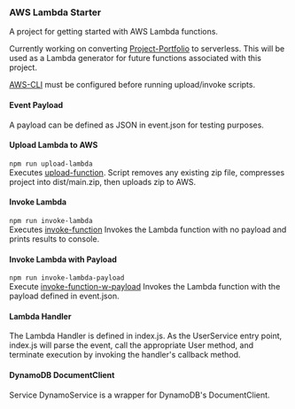 ### AWS Lambda Starter

A project for getting started with AWS Lambda functions. 

Currently working on converting [Project-Portfolio] to serverless. This will be used as a Lambda generator for future functions associated with this project.

[AWS-CLI] must be configured before running upload/invoke scripts.

#### Event Payload
A payload can be defined as JSON in event.json for testing purposes.

#### Upload Lambda to AWS
```npm run upload-lambda```  
Executes [upload-function]. Script removes any existing zip file, compresses project into dist/main.zip, then uploads zip to AWS.  

#### Invoke Lambda
```npm run invoke-lambda```  
Executes [invoke-function] Invokes the Lambda function with no payload and prints results to console.  

#### Invoke Lambda with Payload
```npm run invoke-lambda-payload```  
Execute [invoke-function-w-payload] Invokes the Lambda function with the payload defined in event.json.  

#### Lambda Handler
The Lambda Handler is defined in index.js. As the UserService entry point, index.js will parse the event, call the appropriate User method, and terminate execution by invoking the handler's callback method.  

#### DynamoDB DocumentClient
Service DynamoService is a wrapper for DynamoDB's DocumentClient.



[Project-Portfolio]:https://github.com/johnsonj561/Project-Portfolio
[AWS-CLI]:https://docs.aws.amazon.com/cli/latest/userguide/cli-chap-getting-started.html
[upload-function]:./tasks/upload-function.sh
[invoke-function]:./tasks/invoke-function.sh
[invoke-function-w-payload]:./tasks/invoke-function-w-payload.sh
